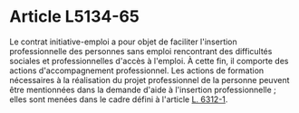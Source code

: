 # Article L5134-65

Le contrat initiative-emploi a pour objet de faciliter l'insertion professionnelle des personnes sans emploi rencontrant des difficultés sociales et professionnelles d'accès à l'emploi. À cette fin, il comporte des actions d'accompagnement professionnel. Les actions de formation nécessaires à la réalisation du projet professionnel de la personne peuvent être mentionnées dans la demande d'aide à l'insertion professionnelle ; elles sont menées dans le cadre défini à l'article [L. 6312-1][1].

 [1]: /affichCodeArticle.do?cidTexte=LEGITEXT000006072050&idArticle=LEGIARTI000006904128&dateTexte=&categorieLien=cid